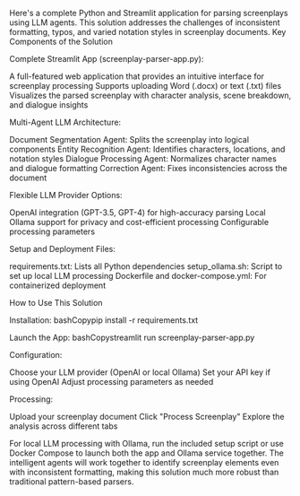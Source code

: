 Here's a complete Python and Streamlit application for parsing screenplays using LLM agents. This solution addresses the challenges of inconsistent formatting, typos, and varied notation styles in screenplay documents.
Key Components of the Solution

Complete Streamlit App (screenplay-parser-app.py):

A full-featured web application that provides an intuitive interface for screenplay processing
Supports uploading Word (.docx) or text (.txt) files
Visualizes the parsed screenplay with character analysis, scene breakdown, and dialogue insights


Multi-Agent LLM Architecture:

Document Segmentation Agent: Splits the screenplay into logical components
Entity Recognition Agent: Identifies characters, locations, and notation styles
Dialogue Processing Agent: Normalizes character names and dialogue formatting
Correction Agent: Fixes inconsistencies across the document


Flexible LLM Provider Options:

OpenAI integration (GPT-3.5, GPT-4) for high-accuracy parsing
Local Ollama support for privacy and cost-efficient processing
Configurable processing parameters


Setup and Deployment Files:

requirements.txt: Lists all Python dependencies
setup_ollama.sh: Script to set up local LLM processing
Dockerfile and docker-compose.yml: For containerized deployment



How to Use This Solution

Installation:
bashCopypip install -r requirements.txt

Launch the App:
bashCopystreamlit run screenplay-parser-app.py

Configuration:

Choose your LLM provider (OpenAI or local Ollama)
Set your API key if using OpenAI
Adjust processing parameters as needed


Processing:

Upload your screenplay document
Click "Process Screenplay"
Explore the analysis across different tabs



For local LLM processing with Ollama, run the included setup script or use Docker Compose to launch both the app and Ollama service together.
The intelligent agents will work together to identify screenplay elements even with inconsistent formatting, making this solution much more robust than traditional pattern-based parsers.